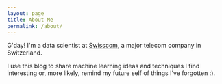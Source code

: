 ```yaml
---
layout: page
title: About Me
permalink: /about/
---
```


G'day! I'm a data scientist at [Swisscom](https://www.swisscom.ch/en/about/company/innovation/analytics-artificial-intelligence.html), a major telecom company in Switzerland.

I use this blog to share machine learning ideas and techniques I find interesting or, more likely, remind my future self of things I've forgotten :).
